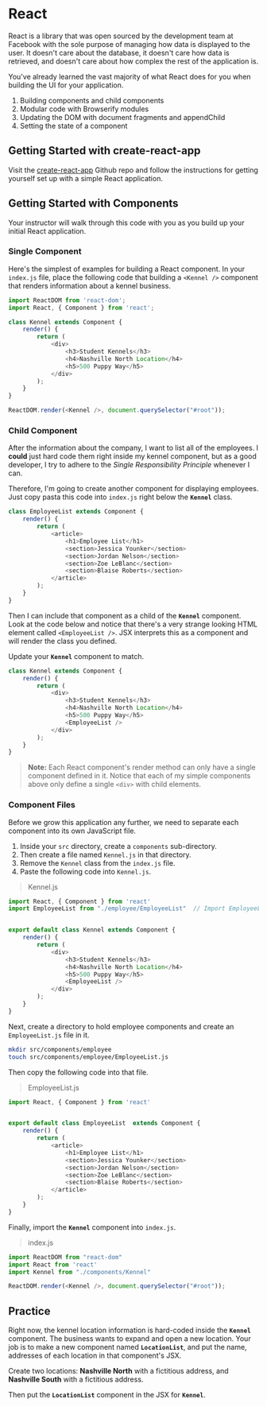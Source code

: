 # React

React is a library that was open sourced by the development team at Facebook with the sole purpose of managing how data is displayed to the user. It doesn't care about the database, it doesn't care how data is retrieved, and doesn't care about how complex the rest of the application is.

You've already learned the vast majority of what React does for you when building the UI for your application.

1. Building components and child components
1. Modular code with Browserify modules
1. Updating the DOM with document fragments and appendChild
1. Setting the state of a component

## Getting Started with create-react-app

Visit the [create-react-app](https://github.com/facebook/create-react-app/) Github repo and follow the instructions for getting yourself set up with a simple React application.

## Getting Started with Components

Your instructor will walk through this code with you as you build up your initial React application.

### Single Component

Here's the simplest of examples for building a React component. In your `index.js` file, place the following code that building a `<Kennel />` component that renders information about a kennel business.

```js
import ReactDOM from 'react-dom';
import React, { Component } from 'react';

class Kennel extends Component {
    render() {
        return (
            <div>
                <h3>Student Kennels</h3>
                <h4>Nashville North Location</h4>
                <h5>500 Puppy Way</h5>
            </div>
        );
    }
}

ReactDOM.render(<Kennel />, document.querySelector("#root"));
```

### Child Component

After the information about the company, I want to list all of the employees. I **could** just hard code them right inside my kennel component, but as a good developer, I try to adhere to the *Single Responsibility Principle* whenever I can.

Therefore, I'm going to create another component for displaying employees. Just copy pasta this code into `index.js` right below the **`Kennel`** class.

```js
class EmployeeList extends Component {
    render() {
        return (
            <article>
                <h1>Employee List</h1>
                <section>Jessica Younker</section>
                <section>Jordan Nelson</section>
                <section>Zoe LeBlanc</section>
                <section>Blaise Roberts</section>
            </article>
        );
    }
}
```

Then I can include that component as a child of the **`Kennel`** component. Look at the code below and notice that there's a very strange looking HTML element called `<EmployeeList />`. JSX interprets this as a component and will render the class you defined.

Update your **`Kennel`** component to match.

```js
class Kennel extends Component {
    render() {
        return (
            <div>
                <h3>Student Kennels</h3>
                <h4>Nashville North Location</h4>
                <h5>500 Puppy Way</h5>
                <EmployeeList />
            </div>
        );
    }
}
```

> **Note:** Each React component's render method can only have a single component defined in it. Notice that each of my simple components above only define a single `<div>` with child elements.

### Component Files

Before we grow this application any further, we need to separate each component into its own JavaScript file.

1. Inside your `src` directory, create a `components` sub-directory.
1. Then create a file named `Kennel.js` in that directory.
1. Remove the `Kennel` class from the `index.js` file.
1. Paste the following code into `Kennel.js`.

> Kennel.js

```js
import React, { Component } from 'react'
import EmployeeList from "./employee/EmployeeList"  // Import EmployeeList component


export default class Kennel extends Component {
    render() {
        return (
            <div>
                <h3>Student Kennels</h3>
                <h4>Nashville North Location</h4>
                <h5>500 Puppy Way</h5>
                <EmployeeList />
            </div>
        );
    }
}
```

Next, create a directory to hold employee components and create an `EmployeeList.js` file in it.

```sh
mkdir src/components/employee
touch src/components/employee/EmployeeList.js
```

Then copy the following code into that file.

> EmployeeList.js

```js
import React, { Component } from 'react'


export default class EmployeeList  extends Component {
    render() {
        return (
            <article>
                <h1>Employee List</h1>
                <section>Jessica Younker</section>
                <section>Jordan Nelson</section>
                <section>Zoe LeBlanc</section>
                <section>Blaise Roberts</section>
            </article>
        );
    }
}
```

Finally, import the **`Kennel`** component into `index.js`.

> index.js

```js
import ReactDOM from "react-dom"
import React from 'react'
import Kennel from "./components/Kennel"

ReactDOM.render(<Kennel />, document.querySelector("#root"));
```

## Practice

Right now, the kennel location information is hard-coded inside the **`Kennel`** component. The business wants to expand and open a new location. Your job is to make a new component named **`LocationList`**, and put the name, addresses of each location in that component's JSX.

Create two locations: **Nashville North** with a fictitious address, and **Nashville South** with a fictitious address.

Then put the **`LocationList`** component in the JSX for **`Kennel`**.
